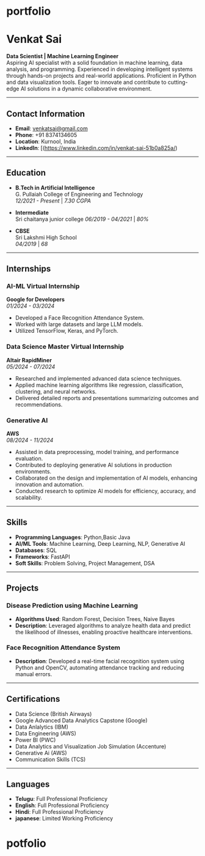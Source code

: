 # portfolio

#   Venkat Sai
**Data Scientist | Machine Learning Engineer**  
Aspiring AI specialist with a solid foundation in machine learning, data analysis, and programming. Experienced in developing intelligent systems through hands-on projects and real-world applications. Proficient in Python and data visualization tools. Eager to innovate and contribute to cutting-edge AI solutions in a dynamic collaborative environment.

---

## Contact Information
- **Email**: venkatsai@gmail.com  
- **Phone**: +91 8374134605  
- **Location**: Kurnool, India  
- **LinkedIn**: [(https://www.linkedin.com/in/venkat-sai-51b0a825a/)


---

## Education
- **B.Tech in Artificial Intelligence**  
  G. Pullaiah College of Engineering and Technology  
  *12/2021 - Present* | *7.30 CGPA*

- **Intermediate**  
  Sri chaitanya junior college
  *06/2019 - 04/2021* | *80%*

- **CBSE**  
  Sri Lakshmi High School  
  *04/2019* | *68*

---

## Internships
### AI-ML Virtual Internship  
**Google for Developers**  
*01/2024 - 03/2024*
- Developed a Face Recognition Attendance System.
- Worked with large datasets and large LLM models.
- Utilized TensorFlow, Keras, and PyTorch.

### Data Science Master Virtual Internship  
**Altair RapidMiner**  
*05/2024 - 07/2024*
- Researched and implemented advanced data science techniques.
- Applied machine learning algorithms like regression, classification, clustering, and neural networks.
- Delivered detailed reports and presentations summarizing outcomes and recommendations.

### Generative AI  
**AWS**  
*08/2024 - 11/2024*
- Assisted in data preprocessing, model training, and performance evaluation.
- Contributed to deploying generative AI solutions in production environments.
- Collaborated on the design and implementation of AI models, enhancing innovation and automation.
- Conducted research to optimize AI models for efficiency, accuracy, and scalability.

---

## Skills
- **Programming Languages**: Python,Basic Java
- **AI/ML Tools**: Machine Learning, Deep Learning, NLP, Generative AI
- **Databases**: SQL
- **Frameworks**: FastAPI
- **Soft Skills**: Problem Solving, Project Management, DSA

---

## Projects
### Disease Prediction using Machine Learning
- **Algorithms Used**: Random Forest, Decision Trees, Naive Bayes
- **Description**: Leveraged algorithms to analyze health data and predict the likelihood of illnesses, enabling proactive healthcare interventions.

### Face Recognition Attendance System
- **Description**: Developed a real-time facial recognition system using Python and OpenCV, automating attendance tracking and reducing manual errors.

---

## Certifications
- Data Science (British Airways)
- Google Advanced Data Analytics Capstone (Google)
- Data Anlalytics (IBM)
- Data Engineering (AWS)
- Power BI (PWC)
- Data	Analytics	and	Visualization	Job Simulation (Accenture)
- Generative Ai (AWS)
- Communication Skills (TCS)

---

## Languages
- **Telugu**: Full Professional Proficiency
- **English**: Full Professional Proficiency
- **Hindi**: Full Professional Proficiency
- **japanese**: Limited Working Proficiency
# potfolio

